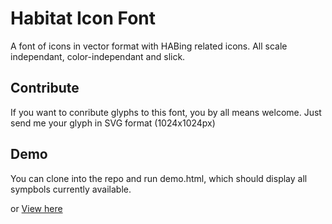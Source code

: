 # Habitat Icon Font

A font of icons in vector format with HABing related icons.
All scale independant, color-independant and slick.

## Contribute

If you want to conribute glyphs to this font, you by all means welcome.
Just send me your glyph in SVG format (1024x1024px)

## Demo

You can clone into the repo and run demo.html, which should display all
sympbols currently available.

or [View here](https://github.com/rossengeorgiev/habitat-font/blob/master/demo.png)







